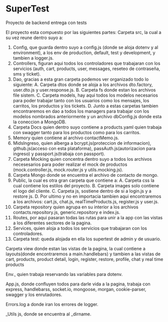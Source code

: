 # SuperTest

Proyecto de backend entrega con tests

El proyecto esta compuesto por las siguientes partes:
Carpeta src, la cual a su vez reune dentro suyo a:

1. Config, que guarda dentro suyo a config.js (donde se aloja dotenv y al environment), a los env de production, default, test y development, y tambien a logger.js.
2. Controllers, figuran aqui todos los controladores que trabajaran con los servicios (auth, cart, products, user, messages, reseteo de contraseña, sms y ticket).
3. Dao, gracias a esta gran carpeta podemos ver organizado todo lo siguiente:
A. Carpeta dtos donde se aloja a los archivos dto.factory, user.dto.js y user.response.js.
B. Carpeta fs donde estan los archivos file sistem.
C. Carpeta models, hay aqui todos los modelos necesarios para poder trabajar tanto con los usuarios como los mensajes, los carritos, los productos y los tickets.
D. Junto a estas carpetas tambien encontraremos en dao a todos los managers para trabajar con los modelos nombrados anteriormente y un archivo dbConfig.js donde esta la coneccion a MongoDB.
4. Carpeta Docs quien dentro suyo contiene a products.yaml quien trabaja con swagger tanto para los productos como para los carritos.
5. Memory quien contiene al archivo contactMemo.js.
6. MidsIngreso, quien alberga a bcrypt.js(proteccion de informacion), github.js(acceso con esta plataforma), passAuth.js(autorizacion para ingreso) y passport.js(trabaja con passport).
7. Carpeta Mocking quien concentra dentro suyo a todos los archivos necesesarios para poder realizar el mock de productos (mock.controller.js, mock.router.js y utils.mocking.js).
8. Carpeta Mongo donde se encuentra el archivo de contacto de mongo.
9. Public, la cual es otra gran carpeta que contiene a:
A. Carpeta css la cual contiene los estilos del proyecto.
B. Carpeta images solo contiene el logo del cliente.
C. Carpeta js, sostiene dentro de si a login.js y a restore js.
D. Por ultimo y no en importacia tambien aqui encontraremos a los archivos: cart.js, chat.js, realTimeProducts.js, register.js  y user.js.
10. Carpeta repository quien agrupa en su interior a los archivos contacts.repository.js, generic.repository e index.js.
11. Routes, por aqui pasaran todas las rutas para unir a la app con las vistas a los diferentes sectores de la pagina.
12. Services, quien aloja a todos los servicios que trabajaran con los controladores.
13. Carpeta test: queda alojada en ella los supertest de admin y de usuario.

Carpeta view donde estan las vistas de la pagina, la cual contiene a layouts(donde encontraremos a main.handlebars) y tambien a las vistas de cart, products, product detail, login, register, restore, profile, chat y real time products

Env., quien trabaja reservando las variables para dotenv.

App.js, donde confluyen todos para darle vida a la pagina, trabaja con express, handlebarss, socket.io, mongoose, morgan, cookie-parser, swagger y los enrutadores.

Errors.log a donde iran los errores de logger.

_Utils js, donde se encuentra al _dirname.
